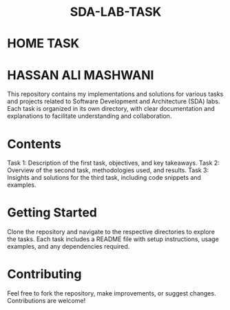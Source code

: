 <div align= "center">

 # SDA-LAB-TASK

</div>

# HOME TASK
# HASSAN ALI MASHWANI
 
This repository contains my implementations and solutions for various tasks and projects related to Software Development and Architecture (SDA) labs. Each task is organized in its own directory, with clear documentation and explanations to facilitate understanding and collaboration.

# Contents
Task 1: Description of the first task, objectives, and key takeaways.
Task 2: Overview of the second task, methodologies used, and results.
Task 3: Insights and solutions for the third task, including code snippets and examples.
# Getting Started
Clone the repository and navigate to the respective directories to explore the tasks. Each task includes a README file with setup instructions, usage examples, and any dependencies required.

# Contributing
Feel free to fork the repository, make improvements, or suggest changes. Contributions are welcome!
